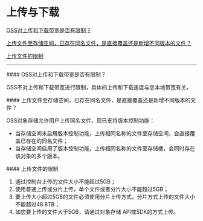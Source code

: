 # 上传与下载

[OSS对上传和下载带宽是否有限制？](Uploads-and-Downloads#user-content-1)

[上传文件至存储空间，已存在同名文件，是直接覆盖还是新增不同版本的文件？](Uploads-and-Downloads#user-content-2)

[上传文件的限制](Uploads-and-Downloads#user-content-3)

------

<div id="user-content-1"></div>
#### OSS对上传和下载带宽是否有限制？

OSS不对上传和下载带宽进行限制，具体的上传和下载速度与您本地带宽有关。

<div id="user-content-2"></div>
#### 上传文件至存储空间，已存在同名文件，是直接覆盖还是新增不同版本的文件？

OSS对象存储允许用户上传同名文件，现已支持版本控制功能：

- 当存储空间未启用版本控制功能，上传相同名称的文件至存储空间，会直接覆盖已存在的同名文件；
- 当存储空间启用了版本控制功能，上传相同名称的文件至存储桶，会同时存在该对象的多个版本。

<div id="user-content-3"></div>
#### 上传文件的限制

1. 通过控制台上传的文件大小不能超过5GB；
2. 使用普通上传或分片上传，单个文件或者分片大小不能超过5GB；
3. 要上传大小超过5GB的文件必须使用分片上传方式，分片方式上传的文件大小不能超过48.8TB；
4. 如您要上传的文件大于5GB，请通过对象存储 API或SDK的方式上传。